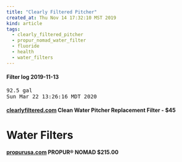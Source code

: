 ```yaml
---
title: "Clearly Filtered Pitcher"
created_at: Thu Nov 14 17:32:10 MST 2019
kind: article
tags:
  - clearly_filtered_pitcher
  - propur_nomad_water_filter
  - fluoride
  - health
  - water_filters
---
```


<h4>Filter log 2019-11-13</h4>

<pre>
92.5 gal
Sun Mar 22 13:26:16 MDT 2020
</pre>

<h4>
  <a href="https://www.clearlyfiltered.com/products/clean-water-pitcher-replacement-filter" target="_blank">clearlyfiltered.com</a>
  Clean Water Pitcher Replacement Filter - $45
</h4>

<h1>Water Filters</h1>
<h4>
  <a href="https://www.propurusa.com/Propur-Nomad-Gravity-Water-Filter-Systems.html" target="_blank">propurusa.com</a>
  PROPUR® NOMAD $215.00
</h4>

<!--
html boilerplate fragments
<a href="" target="_blank"></a>
<a name=""></a>
<img src="" width="400px">
<ul>
  <li></li>
  <li><a href="" target="_blank"></a></li>
</ul>
<pre>
</pre>
<p style="margin-bottom: 2em;"></p>
<hr style="border: 0; height: 3px; background: #333; background-image: linear-gradient(to right, #ccc, #333, #ccc);">
<pre><code>
</code></pre>
<math xmlns='http://www.w3.org/1998/Math/MathML' display='block'>
</math>
:-->
